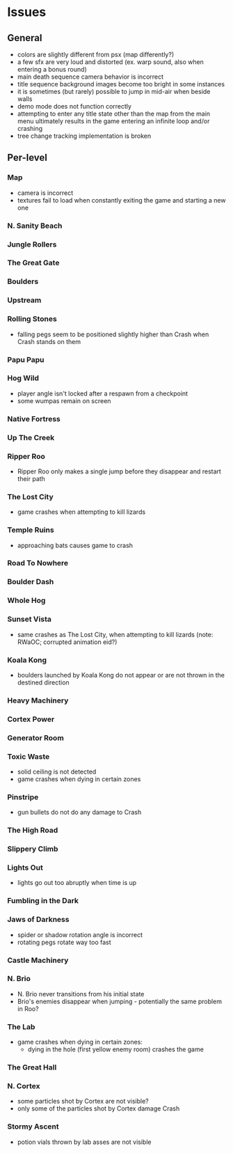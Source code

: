 # Issues

## General

- colors are slightly different from psx (map differently?)
- a few sfx are very loud and distorted (ex. warp sound, also when entering a bonus round)
- main death sequence camera behavior is incorrect
- title sequence background images become too bright in some instances
- it is sometimes (but rarely) possible to jump in mid-air when beside walls
- demo mode does not function correctly
- attempting to enter any title state other than the map from the main menu ultimately results in the game entering an infinite loop and/or crashing
- tree change tracking implementation is broken

## Per-level

### Map

- camera is incorrect
- textures fail to load when constantly exiting the game and starting a new one

### N. Sanity Beach

### Jungle Rollers

### The Great Gate

### Boulders

### Upstream

### Rolling Stones

- falling pegs seem to be positioned slightly higher than Crash when Crash stands on them

### Papu Papu

### Hog Wild

- player angle isn't locked after a respawn from a checkpoint
- some wumpas remain on screen

### Native Fortress

### Up The Creek

### Ripper Roo

- Ripper Roo only makes a single jump before they disappear and restart their path

### The Lost City

- game crashes when attempting to kill lizards

### Temple Ruins

- approaching bats causes game to crash

### Road To Nowhere

### Boulder Dash

### Whole Hog

### Sunset Vista

- same crashes as The Lost City, when attempting to kill lizards (note: RWaOC; corrupted animation eid?)

### Koala Kong

- boulders launched by Koala Kong do not appear or are not thrown in the destined direction

### Heavy Machinery

### Cortex Power

### Generator Room

### Toxic Waste

- solid ceiling is not detected
- game crashes when dying in certain zones

### Pinstripe

- gun bullets do not do any damage to Crash

### The High Road

### Slippery Climb

### Lights Out

- lights go out too abruptly when time is up

### Fumbling in the Dark

### Jaws of Darkness

- spider or shadow rotation angle is incorrect
- rotating pegs rotate way too fast

### Castle Machinery

### N. Brio

- N. Brio never transitions from his initial state
- Brio's enemies disappear when jumping - potentially the same problem in Roo?

### The Lab

- game crashes when dying in certain zones:
    * dying in the hole (first yellow enemy room) crashes the game

### The Great Hall

### N. Cortex

- some particles shot by Cortex are not visible?
- only some of the particles shot by Cortex damage Crash

### Stormy Ascent

- potion vials thrown by lab asses are not visible
